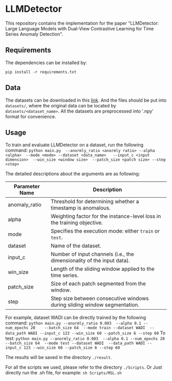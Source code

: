 # LLMDetector
This repository contains the implementation for the paper "LLMDetector: Large Language Models with Dual-View Contrastive Learning for Time Series Anomaly Detection".

## Requirements
The dependencies can be installed by: 

```pip install -r requirements.txt```

## Data
The datasets can be downloaded in this [link](https://drive.google.com/drive/folders/1ehugseUxqp1o6Xn60woCFxEEvKq4AT0d?usp=sharing). And the files should be put into `datasets/`, where the original data can be located by `datasets/<dataset_name>`. All the datasets are preprocessed into '.npy' format for convenience.


## Usage
To train and evaluate LLMDetector on a dataset, run the following command:
```python main.py  --anormly_ratio <anormly ratio> --alpha <alpha>  --mode <mode> --dataset <data_name>   --input_c <input dimension>  --win_size <window size>  --patch_size <patch size> --step <step>```

The detailed descriptions about the arguments are as following:


| Parameter Name  | Description                                                                 |
|------------------|-----------------------------------------------------------------------------|
| anomaly_ratio    | Threshold for determining whether a timestamp is anomalous.                   |
| alpha            | Weighting factor for the instance-level loss in the training objective.     |
| mode             | Specifies the execution mode: either `train` or `test`.                    |
| dataset          | Name of the dataset.                                           |
| input_c          | Number of input channels (i.e., the dimensionality of the input data).     |
| win_size         | Length of the sliding window applied to the time series.                   |
| patch_size       | Size of each patch segmented from the window.                              |
| step             | Step size between consecutive windows during sliding window segmentation.  |


For example, dataset WADI can be directly trained by the following command:
```python main.py --anormly_ratio 0.003  --alpha 0.1 --num_epochs 20    --batch_size 64  --mode train --dataset WADI  --data_path WADI --input_c 123 --win_size 60 --patch_size 6 --step 60```
To test:
```python main.py --anormly_ratio 0.003  --alpha 0.1 --num_epochs 20    --batch_size 64  --mode test --dataset WADI  --data_path WADI --input_c 123 --win_size 60 --patch_size 6 --step 60```

The results will be saved in the directory ```./result```. 

For all the scripts we used, please refer to the directory ```./Scripts```. Or Just directly run the .sh file, for example:
```sh Scripts/MSL.sh```